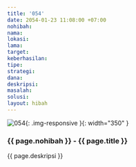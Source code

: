 ```yaml
---
title: '054'
date: 2054-01-23 11:08:00 +07:00
nohibah:
nama:
lokasi:
lama:
target:
keberhasilan:
tipe:
strategi:
dana:
deskripsi:
masalah:
solusi:
layout: hibah
---
```


![054](/static/img/hibahcms/054.png){: .img-responsive }{: width="350" }

### {{ page.nohibah }} - {{ page.title }}

{{ page.deskripsi }}
